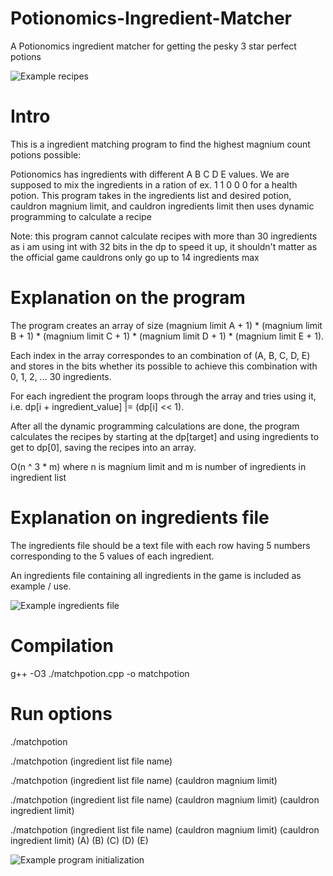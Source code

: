 # Potionomics-Ingredient-Matcher
A Potionomics ingredient matcher for getting the pesky 3 star perfect potions

![Example recipes](https://github.com/Luicosas/Potionomics-Ingredient-Matcher/blob/main/example_recipes.png)

# Intro
This is a ingredient matching program to find the highest magnium count potions possible: 

Potionomics has ingredients with different A B C D E values. We are supposed to mix the ingredients in a ration of ex. 1 1 0 0 0 for a health potion. This program takes in the ingredients list and desired potion, cauldron magnium limit, and cauldron ingredients limit then uses dynamic programming to calculate a recipe

Note: this program cannot calculate recipes with more than 30 ingredients as i am using int with 32 bits in the dp to speed it up, it shouldn't matter as the official game cauldrons only go up to 14 ingredients max

# Explanation on the program
The program creates an array of size (magnium limit A + 1) * (magnium limit B + 1) * (magnium limit C + 1) * (magnium limit D + 1) * (magnium limit E + 1). 

Each index in the array correspondes to an combination of (A, B, C, D, E) and stores in the bits whether its possible to achieve this combination with 0, 1, 2, ... 30 ingredients. 

For each ingredient the program loops through the array and tries using it, i.e. dp[i + ingredient_value] |= (dp[i] << 1). 

After all the dynamic programming calculations are done, the program calculates the recipes by starting at the dp[target] and using ingredients to get to dp[0], saving the recipes into an array.

O(n ^ 3 * m) where n is magnium limit and m is number of ingredients in ingredient list

# Explanation on ingredients file
The ingredients file should be a text file with each row having 5 numbers corresponding to the 5 values of each ingredient.

An ingredients file containing all ingredients in the game is included as example / use. 

![Example ingredients file](https://github.com/Luicosas/Potionomics-Ingredient-Matcher/blob/main/example_ingredients_file.png)

# Compilation 
g++ -O3 ./matchpotion.cpp -o matchpotion

# Run options
./matchpotion

./matchpotion (ingredient list file name) 

./matchpotion (ingredient list file name) (cauldron magnium limit) 

./matchpotion (ingredient list file name) (cauldron magnium limit) (cauldron ingredient limit) 

./matchpotion (ingredient list file name) (cauldron magnium limit) (cauldron ingredient limit) (A) (B) (C) (D) (E) 

![Example program initialization](https://github.com/Luicosas/Potionomics-Ingredient-Matcher/blob/main/example_input.png)

